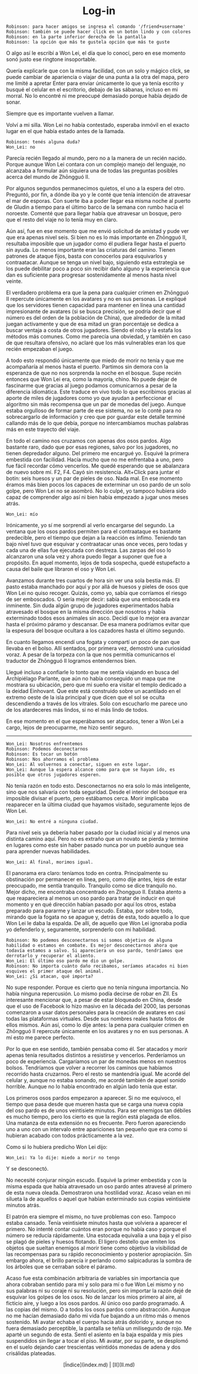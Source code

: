 <!-- enable-zii-chat -->


# <center>Log-in</center>


<pre><code class="language-zii">Robinson: para hacer amigos se ingresa el comando '/friend+username'
Robinson: también se puede hacer click en un botón lindo y con colores
Robinson: en la parte inferior derecha de la pantalla
Robinson: la opción que más te gustela opción que más te guste</code></pre>

O algo así le escribí a Won Lei, el día que lo conocí, pero en ese momento sonó justo ese ringtone insoportable. 

Quería explicarle que con la misma facilidad, con un solo y mágico click, se puede cambiar de apariencia o viajar de una punta a la otra del mapa, pero me limité a apretar Enter para enviar únicamente lo que ya tenía escrito y busqué el celular en el escritorio, debajo de las sábanas, incluso en mi morral. No lo encontré ni me preocupé demasiado porque había dejado de sonar. 

Siempre que es importante vuelven a llamar. 

Volví a mi silla. Won Lei no había contestado, esperaba inmóvil en el exacto lugar en el que había estado antes de la llamada. 

<pre><code class="language-zii">Robinson: tenés alguna duda?
Won_Lei: no
</code></pre>

Parecía recién llegado al mundo, pero no a la manera de un recién nacido. Porque aunque Won Lei contara con un complejo manejo del lenguaje, no alcanzaba a formular aún siquiera una de todas las preguntas posibles acerca del mundo de Zhōngguó II. 

Por algunos segundos permanecimos quietos, el uno a la espera del otro. Preguntó, por fin, a dónde iba yo y le conté que tenía intención de atravesar el mar de esporas. Con suerte iba a poder llegar esa misma noche al puerto de Gludin a tiempo para el último barco de la semana con rumbo hacia el noroeste. Comenté que para llegar había que atravesar un bosque, pero que el resto del viaje no lo tenía muy en claro. 

Aún así, fue en ese momento que me envió solicitud de amistad y pude ver que era apenas nivel seis. Si bien no es lo más importante en Zhōngguó II, resultaba imposible que un jugador como él pudiera llegar hasta el puerto sin ayuda. Lo menos importante eran las criaturas del camino. Tienen patrones de ataque fijos, basta con conocerlos para esquivarlos y contraatacar. Aunque se tenga un nivel bajo, siguiendo esta estrategia se los puede debilitar poco a poco sin recibir daño alguno y la experiencia que dan es suficiente para progresar sostenidamente al menos hasta nivel veinte. 

El verdadero problema era que la pena para cualquier crimen en Zhōngguó II repercute únicamente en los avatares y no en sus personas. Le expliqué que los servidores tienen capacidad para mantener en línea una cantidad impresionante de avatares (si se busca precisión, se podría decir que el número es del orden de la población de China), que alrededor de la mitad juegan activamente y que de esa mitad un gran porcentaje se dedica a buscar ventaja a costa de otros jugadores. Siendo el robo y la estafa los métodos más comunes. Como me parecía una obviedad, y también en caso de que resultara ofensivo, no aclaré que los más vulnerables eran los que recién empezaban el juego.

A todo esto respondió únicamente que miedo de morir no tenía y que me acompañaría al menos hasta el puerto. Partimos sin demora con la esperanza de que no nos sorprenda la noche en el bosque. Supe recién entonces que Won Lei era, como la mayoría, chino. No puede dejar de fascinarme que gracias al juego podamos comunicarnos a pesar de la diferencia idiomática. Este traduce en vivo todo lo que escribimos gracias al aporte de miles de jugadores como yo que ayudan a perfeccionar el algoritmo sin más recompensa que un par de monedas del juego. Aunque estaba orgulloso de formar parte de ese sistema, no se lo conté para no sobrecargarlo de información y creo que por guardar este detalle terminé callando más de lo que debía, porque no intercambiamos muchas palabras más en este trayecto del viaje.

En todo el camino nos cruzamos con apenas dos osos pardos. Algo bastante raro, dado que por esas regiones, salvo por los jugadores, no tienen depredador alguno. Del primero me encargué yo. Esquivé la primera embestida con facilidad. Hacía mucho que no me enfrentaba a uno, pero fue fácil recordar cómo vencerlos. Me quedé esperando que se abalanzara de nuevo sobre mí. F2, F4. Cayó sin resistencia. Alt+Click para juntar el botín: seis huesos y un par de pieles de oso. Nada mal. En ese momento éramos más bien pocos los capaces de exterminar un oso pardo de un solo golpe, pero Won Lei no se asombró. No lo culpé, yo tampoco hubiera sido capaz de comprender algo así ni bien había empezado a jugar unos meses atrás.


<pre><code class="language-zii">Won_Lei: mío
</code></pre>

Irónicamente, yo sí me sorprendí al verlo encargarse del segundo. La ventana que los osos pardos permiten para el contraataque es bastante predecible, pero el tiempo que dejan a la reacción es ínfimo. Teniendo tan bajo nivel tuvo que esquivar y contraatacar unas once veces, pero todas y cada una de ellas fue ejecutada con destreza. Las zarpas del oso lo alcanzaron una sola vez y ahora puedo llegar a suponer que fue a propósito. En aquel momento, lejos de toda sospecha, quedé estupefacto a causa del baile que libraron el oso y Won Lei.

Avanzamos durante tres cuartos de hora sin ver una sola bestia más. El pasto estaba manchado por aquí y por allá de huesos y pieles de osos que Won Lei no quiso recoger. Quizás, como yo, sabía que corríamos el riesgo de ser emboscados. O sería mejor decir: sabía que una emboscada era inminente. Sin duda algún grupo de jugadores experimentados había atravesado el bosque en la misma dirección que nosotros y había exterminado todos esos animales sin asco. Decidí que lo mejor era avanzar hasta el próximo páramo y descansar. De esa manera podríamos evitar que la espesura del bosque ocultara a los cazadores hasta el último segundo.

En cuanto llegamos encendí una fogata y compartí un poco de pan que llevaba en el bolso. Allí sentados, por primera vez, demostró una curiosidad voraz. A pesar de la torpeza con la que nos permitía comunicarnos el traductor de Zhōngguó II logramos entendernos bien. 

Llegué incluso a confiarle lo tonto que me sentía viajando en busca del Archipiélago Parlante, que aún no había conseguido un mapa que me mostrara su ubicación, pero que mi sueño era visitar el templo dedicado a la deidad Einhovant. Que este está construido sobre un acantilado en el extremo oeste de la isla principal y que dicen que el sol se oculta descendiendo a través de los vitrales. Solo con escucharlo me parece uno de los atardeceres más lindos, si no el más lindo de todos.

En ese momento en el que esperábamos ser atacados, tener a Won Lei a cargo, lejos de preocuparme, me hizo sentir seguro.

<hr />

<pre><code class="language-zii">Won_Lei: Nosotros enfrentemos
Robinson: Podemos deconectarnos
Robinson: Es tocar un botón
Robinson: Nos ahorramos el problema
Won_Lei: Al volvernos a conectar, siguen en este lugar. 
Won_Lei: Aunque la espera alcance como para que se hayan ido, es posible que otros jugadores esperen.
</code></pre>

No tenía razón en todo esto. Desconectarnos no era solo lo más inteligente, sino que nos salvaría con toda seguridad. Desde el interior del bosque era imposible divisar el puerto, pero estábamos cerca. Morir implicaba reaparecer en la última ciudad que hayamos visitado, seguramente lejos de Won Lei. 

<pre><code class="language-zii">Won_Lei: No entré a ninguna ciudad.
</code></pre>

Para nivel seis ya debería haber pasado por la ciudad inicial y al menos una distinta camino aquí. Pero no es extraño que un novato se pierda y termine en lugares como este sin haber pasado nunca por un pueblo aunque sea para aprender nuevas habilidades. 

<pre><code class="language-zii">Won_Lei: Al final, morimos igual.
</code></pre>

El panorama era claro: teníamos todo en contra. Principalmente su obstinación por permanecer en línea, pero, como dije antes, lejos de estar preocupado, me sentía tranquilo. Tranquilo como se dice tranquilo no. Mejor dicho, me encontraba concentrado en Zhongguo II. Estaba atento a que reapareciera al menos un oso pardo para tratar de inducir en qué momento y en qué dirección habían pasado por aquí los otros, estaba preparado para pararme y lanzar un escudo. Estaba, por sobre todo, mirando que la fogata no se apague y, detrás de esta, todo aquello a lo que Won Lei le daba la espalda. De allí, de aquello que Won Lei ignoraba podía yo defenderlo y, seguramente, sorprenderlo con mi habilidad. 

<pre><code class="language-zii">Robinson: No podemos desconectarnos si somos objetivo de alguna habilidad o estamos en combate. Es mejor desconectarnos ahora que todavía estamos a salvo. Si apareciera un oso pardo, tendríamos que derrotarlo y recuperar el aliento. 
Won_Lei: El último oso pardo me dio un golpe.
Robinson: No importa cuánto daño recibamos, seríamos atacados ni bien esquives el primer ataque del animal. 
Won_Lei: ¿Si atacan, qué importa?
</code></pre>

No supe responder. Porque es cierto que no tenía ninguna importancia. No había ninguna repercusión. Lo mismo podía decirse de robar en ZII. Es interesante mencionar que, a pesar de estar bloqueado en China, desde que el uso de Facebook lo hizo masivo en la década del 2000, las personas comenzaron a usar datos personales para la creación de avatares en casi todas las plataformas virtuales. Desde sus nombres reales hasta fotos de ellos mismos. Aún así, como lo dije antes: la pena para cualquier crimen en Zhōngguó II repercute únicamente en los avatares y no en sus personas. A mí esto me parece perfecto.

Por lo que en ese sentido, también pensaba como él. Ser atacados y morir apenas tenía resultados distintos a resistirse y vencerlos. Perderíamos un poco de experiencia. Cargaríamos un par de monedas menos en nuestros bolsos. Tendríamos que volver a recorrer los caminos que habíamos recorrido hasta cruzarnos. Pero el resto se mantendría igual. Me acordé del celular y, aunque no estaba sonando, me acordé también de aquel sonido horrible. Aunque no lo había encontrado en algún lado tenía que estar.

Los primeros osos pardos empezaron a aparecer. Si no me equivoco, el tiempo que pasa desde que mueren hasta que se carga una nueva copia del oso pardo es de unos veintisiete minutos. Para ser enemigos tan débiles es mucho tiempo, pero los cierto es que la región está plagada de ellos. Una matanza de esta extensión no es frecuente. Pero fueron apareciendo uno a uno con un intervalo entre apariciones tan pequeño que era como si hubieran acabado con todos prácticamente a la vez.

Como si lo hubiera predicho Won Lei dijo:

<pre><code class="language-zii">Won_Lei: Ya lo dije: miedo a morir no tengo 
</code></pre>

Y se desconectó.

No necesité conjurar ningún escudo. Esquivé la primer embestida y con la misma espada que había atravesado un oso pardo antes atravesé al primero de esta nueva oleada. Demostraron una hostilidad voraz. Acaso veían en mi silueta la de aquellos o aquel que habían exterminado sus copias veintisiete minutos atrás. 

El patrón era siempre el mismo, no tuve problemas con eso. Tampoco estaba cansado. Tenía veintisiete minutos hasta que volviera a aparecer el primero. No intenté contar cuántos eran porque no había caso y porque el número se reducía rápidamente. Una estocada equivalía a una baja y el piso se plagó de pieles y huesos flotando. El ligero destello que emiten los objetos que sueltan enemigos al morir tiene como objetivo la visibilidad de las recompensas para su rápido reconocimiento y posterior apropiación. Sin embargo ahora, el brillo parecía ir perlando como salpicaduras la sombra de los árboles que se cerraban sobre el páramo. 

Acaso fue esta combinación arbitraria de variables sin importancia que ahora cobraban sentido para mí y solo para mí o fue Won Lei mismo y no sus palabras ni su coraje ni su resolución, pero sin importar la razón dejé de esquivar los golpes de los osos. No de lanzar los míos primero al aire, al ficticio aire, y luego a los osos pardos. Al único oso pardo programado. A las copias del mismo. O a todos los osos pardos como abstracción. Aunque no me hacían demasiado daño mi vida fue bajando a un ritmo más o menos sostenido. Mi avatar echaba el cuerpo hacia atrás dolorido y, aunque no fuera demasiado perceptible, la pantalla se teñía un milisegundo de rojo. Me aparté un segundo de esta. Sentí el asiento en la baja espalda y mis pies suspendidos sin llegar a tocar el piso. Mi avatar, por su parte, se desplomó en el suelo dejando caer trescientas veintidós monedas de adena y dos crisálidas plateadas. 

<center>
[Índice](index.md) | [II](II.md)
</center>